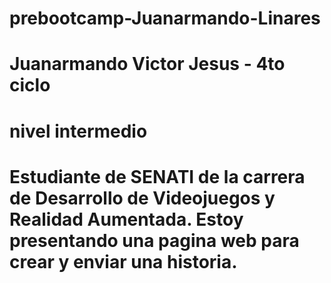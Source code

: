 # prebootcamp-Juanarmando-Linares
# Juanarmando Victor Jesus - 4to ciclo
# nivel intermedio
# Estudiante de SENATI de la carrera de Desarrollo de Videojuegos y Realidad Aumentada. Estoy presentando una pagina web para crear y enviar una historia.
